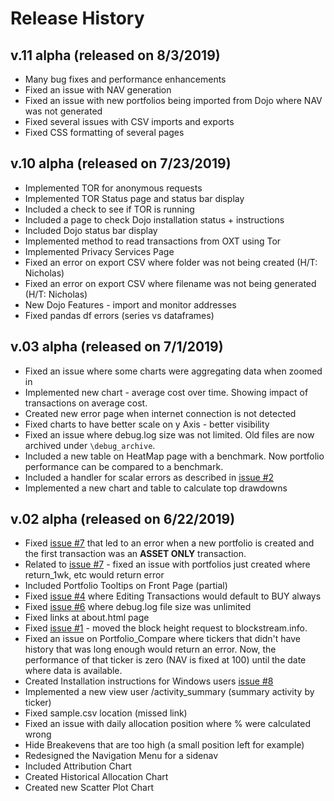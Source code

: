 # Release History

## v.11 alpha (released on 8/3/2019)

- Many bug fixes and performance enhancements
- Fixed an issue with NAV generation
- Fixed an issue with new portfolios being imported from Dojo where NAV was not generated
- Fixed several issues with CSV imports and exports
- Fixed CSS formatting of several pages

## v.10 alpha (released on 7/23/2019)

- Implemented TOR for anonymous requests
- Implemented TOR Status page and status bar display
- Included a check to see if TOR is running
- Included a page to check Dojo installation status + instructions
- Included Dojo status bar display
- Implemented method to read transactions from OXT using Tor
- Implemented Privacy Services Page
- Fixed an error on export CSV where folder was not being created (H/T: Nicholas)
- Fixed an error on export CSV where filename was not being generated (H/T: Nicholas)
- New Dojo Features - import and monitor addresses
- Fixed pandas df errors (series vs dataframes)

## v.03 alpha (released on 7/1/2019)

- Fixed an issue where some charts were aggregating data when zoomed in
- Implemented new chart - average cost over time. Showing impact of transactions on average cost.
- Created new error page when internet connection is not detected
- Fixed charts to have better scale on y Axis - better visibility
- Fixed an issue where debug.log size was not limited. Old files are now archived under `\debug_archive`.
- Included a new table on HeatMap page with a benchmark. Now portfolio performance can be compared to a benchmark.
- Included a handler for scalar errors as described in [issue #2](https://github.com/pxsocs/thewarden/issues/2)
- Implemented a new chart and table to calculate top drawdowns

## v.02 alpha (released on 6/22/2019)

- Fixed [issue #7](https://github.com/pxsocs/thewarden/issues/7) that led to an error when a new portfolio is created and the first transaction was an **ASSET ONLY** transaction.
- Related to [issue #7](https://github.com/pxsocs/thewarden/issues/7) - fixed an issue with portfolios just created where return_1wk, etc would return error
- Included Portfolio Tooltips on Front Page (partial)
- Fixed [issue #4](https://github.com/pxsocs/thewarden/issues/4) where Editing Transactions would default to BUY always
- Fixed [issue #6](https://github.com/pxsocs/thewarden/issues/6) where debug.log file size was unlimited
- Fixed links at about.html page
- Fixed [issue #1](https://github.com/pxsocs/thewarden/issues/1) - moved the block height request to blockstream.info.
- Fixed an issue on Portfolio_Compare where tickers that didn't have history that was long enough would return an error. Now, the performance of that ticker is zero (NAV is fixed at 100) until the date where data is available.
- Created Installation instructions for Windows users [issue #8](https://github.com/pxsocs/thewarden/issues/8)
- Implemented a new view user /activity_summary (summary activity by ticker)
- Fixed sample.csv location (missed link)
- Fixed an issue with daily allocation position where % were calculated wrong
- Hide Breakevens that are too high (a small position left for example)
- Redesigned the Navigation Menu for a sidenav
- Included Attribution Chart
- Created Historical Allocation Chart
- Created new Scatter Plot Chart
